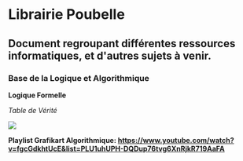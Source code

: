 # Librairie Poubelle

## Document regroupant différentes ressources informatiques, et d'autres sujets à venir.

### Base de la Logique et Algorithmique

**Logique Formelle** 

*Table de Vérité*

<img src="https://theses.univ-lyon2.fr/documents/getpart.php?id=1203&file=10000000000001B9000001653CB974C6.jpg"/>


**Playlist Grafikart Algorithmique: https://www.youtube.com/watch?v=fgcGdkhtUcE&list=PLU1uhUPH-DQDup76tvg6XnRjkR719AaFA**
